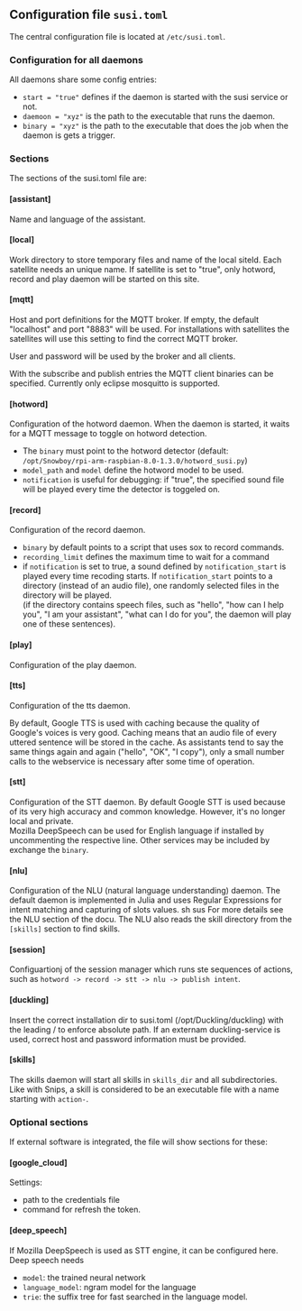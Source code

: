## Configuration file `susi.toml`

The central configuration file is located at `/etc/susi.toml`.

### Configuration for all daemons

All daemons share some config entries:

* `start = "true"` defines if the daemon
  is started with the susi service or not.
* `daemoon = "xyz"` is the path to the executable that runs the daemon.
* `binary = "xyz"` is the path to the executable that does the job when
  the daemon is gets a trigger.


### Sections

The sections of the susi.toml file are:

#### [assistant]
Name and language of the assistant.

#### [local]
Work directory to store temporary files and
name of the local siteId. Each satellite needs an unique name.
If satellite is set to "true", only hotword, record and play daemon will be started
on this site.

#### [mqtt]
Host and port definitions for the MQTT broker. If empty, the default
"localhost" and port "8883" will be used. For installations with satellites
the satellites will use this setting to find the correct MQTT broker.

User and password will be used by the broker and all clients.

With the subscribe and publish entries the MQTT client binaries can be specified.
Currently only eclipse mosquitto is supported.

#### [hotword]
Configuration of the hotword daemon.
When the daemon is started, it waits for a MQTT message to toggle on
hotword detection.
* The `binary` must  point to the hotword detector (default:
  `/opt/Snowboy/rpi-arm-raspbian-8.0-1.3.0/hotword_susi.py`)
* `model_path` and `model` define the hotword model to be used.
* `notification` is useful for debugging: if "true", the specified
  sound file will be played every time the detector is toggeled on.

#### [record]
Configuration of the record daemon.

* `binary` by default points to a script that uses sox to record commands.
* `recording_limit` defines the maximum time to wait for a command
* if `notification` is set to true, a sound defined by `notification_start`
  is played every time recoding starts. If `notification_start` points to
  a directory (instead of an audio file), one randomly selected files in the
  directory will be played.    
  (if the directory contains speech files, such as "hello", "how can I help you",
  "I am your assistant", "what can I do for you", the daemon will play
  one of these sentences).

#### [play]
Configuration of the play daemon.

#### [tts]
Configuration of the tts daemon.

By default, Google TTS is used with caching because the quality of Google's
voices is very good. Caching means that an audio file of every
uttered sentence will be stored in the cache. As assistants tend to say the same
things again and again ("hello", "OK", "I copy"), only a small number calls to the webservice
is necessary after some time of operation.

#### [stt]
Configuration of the STT daemon.
By default Google STT is used because of its very high accuracy and common
knowledge. However, it's no longer local and private.    
Mozilla DeepSpeech can be used for English language if installed by
uncommenting the respective line.
Other services may be included by exchange the `binary`.

#### [nlu]
Configuration of the NLU (natural language understanding) daemon.
The default daemon is implemented in Julia and uses Regular Expressions
for intent matching and capturing of slots values.
sh sus
For more details see the NLU section of the docu.
The NLU also reads the skill directory from the `[skills]` section to find
skills.


#### [session]
Configuartionj of the session manager which runs ste sequences of
actions, such as `hotword -> record -> stt -> nlu -> publish intent`.



#### [duckling]
Insert the correct installation dir to susi.toml
(/opt/Duckling/duckling) with the leading / to enforce
absolute path.
If an externam duckling-service is used, correct host and
password information must be provided.

#### [skills]
The skills daemon will start all skills in `skills_dir` and all subdirectories.
Like with Snips, a skill is considered to be an executable file with a
name starting with `action-`.


### Optional sections

If external software is integrated, the file will show sections for these:

#### [google_cloud]
Settings:
* path to the credentials file
* command for refresh the token.

#### [deep_speech]
If Mozilla DeepSpeech is used as STT engine, it can be configured here.
Deep speech needs
* `model`: the trained neural network
* `language_model`: ngram model for the language
* `trie`: the suffix tree for fast searched in the language model.
